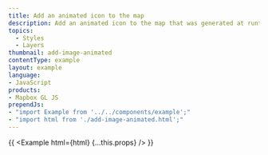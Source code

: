 ```yaml
---
title: Add an animated icon to the map
description: Add an animated icon to the map that was generated at runtime with a Canvas.
topics:
  - Styles
  - Layers
thumbnail: add-image-animated
contentType: example
layout: example
language:
- JavaScript
products:
- Mapbox GL JS
prependJs:
- "import Example from '../../components/example';"
- "import html from './add-image-animated.html';"
---
```


{{ <Example html={html} {...this.props} /> }}
